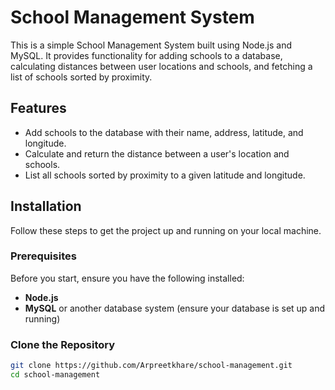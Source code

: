 # School Management System

This is a simple School Management System built using Node.js and MySQL. It provides functionality for adding schools to a database, calculating distances between user locations and schools, and fetching a list of schools sorted by proximity.

## Features

- Add schools to the database with their name, address, latitude, and longitude.
- Calculate and return the distance between a user's location and schools.
- List all schools sorted by proximity to a given latitude and longitude.

## Installation

Follow these steps to get the project up and running on your local machine.

### Prerequisites

Before you start, ensure you have the following installed:

- **Node.js** 
- **MySQL** or another database system (ensure your database is set up and running)

### Clone the Repository

```bash
git clone https://github.com/Arpreetkhare/school-management.git
cd school-management
